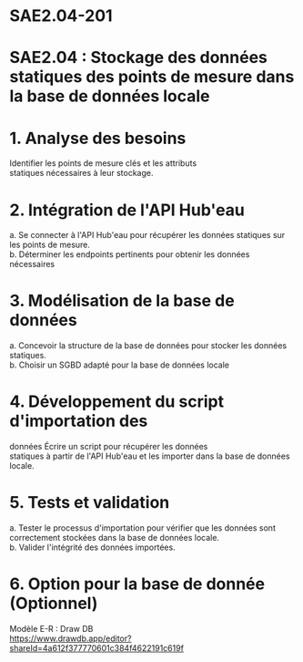 # SAE2.04-201
# SAE2.04 : Stockage des données statiques des points de mesure dans la base de données locale
# 1. Analyse des besoins
Identifier les points de mesure clés et les attributs
</br>
statiques nécessaires à leur stockage.

# 2. Intégration de l'API Hub'eau
a. Se connecter à l'API Hub'eau pour récupérer les
données statiques sur les points de mesure.
</br>
b. Déterminer les endpoints pertinents pour obtenir
les données nécessaires

# 3. Modélisation de la base de données
a. Concevoir la structure de la base de données
pour stocker les données statiques.
</br>
b. Choisir un SGBD adapté pour la base de données
locale

# 4. Développement du script d'importation des
données
Écrire un script pour récupérer les données
</br>
statiques à partir de l'API Hub'eau et les importer
dans la base de données locale.

# 5. Tests et validation
a. Tester le processus d'importation pour vérifier
que les données sont correctement stockées dans
la base de données locale.
</br>
b. Valider l'intégrité des données importées.

# 6. Option pour la base de donnée (Optionnel) 
Modèle E-R : Draw DB 
</br>
https://www.drawdb.app/editor?shareId=4a612f377770601c384f4622191c619f
